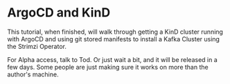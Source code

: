 # ArgoCD and KinD

This tutorial, when finished, will walk through getting a KinD cluster running with ArgoCD and using git stored manifests to install a Kafka Cluster using the Strimzi Operator.

For Alpha access, talk to Tod. Or just wait a bit, and it will be released in a few days. Some people are just making sure it works on more than the author's machine.
